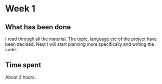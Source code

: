 # Week 1

## What has been done

I read through all the material. The topic, language etc of the project have been decided. Next I will start planning more specifically and writing the code.

## Time spent

About 2 hours.
